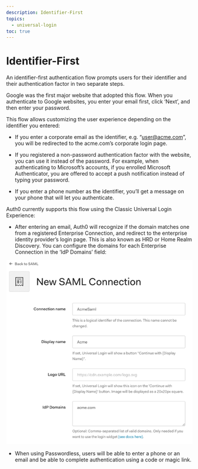 ```yaml
---
description: Identifier-First
topics:
  - universal-login
toc: true
---
```

# Identifier-First

An identifier-first authentication flow prompts users for their identifier and their authentication factor in two separate steps.

Google was the first major website that adopted this flow. When you authenticate to Google websites, you enter your email first, click ‘Next’, and then enter your password.

This flow allows customizing the user experience depending on the identifier you entered:

- If you enter a corporate email as the identifier, e.g. “user@acme.com”, you will be redirected to the acme.com’s corporate login page.

- If you registered a non-password authentication factor with the website, you can use it instead of the password. For example, when authenticating to Microsoft’s accounts, if you enrolled Microsoft Authenticator, you are offered to accept a push notification instead of typing your password.

- If you enter a phone number as the identifier, you’ll get a message on your phone that will let you authenticate.

Auth0 currently supports this flow using the Classic Universal Login Experience:

- After entering an email, Auth0 will recognize if the domain matches one from a registered Enterprise Connection, and redirect to the enterprise identity provider’s login page. This is also known as HRD or Home Realm Discovery. You can configure the domains for each Enterprise Connection in the ‘IdP Domains’ field:

![IdP Domains](/media/articles/universal-login/idp-domains.png)


- When using Passwordless, users will be able to enter a phone or an email and be able to complete authentication using a code or magic link.


